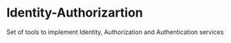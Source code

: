 # Identity-Authorizartion
Set of tools to implement Identity, Authorization and Authentication services
